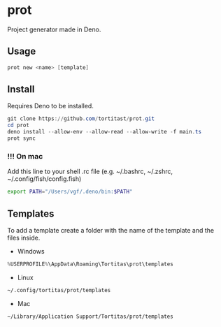 # prot

Project generator made in Deno.

## Usage

```powershell
prot new <name> [template]
```

## Install

Requires Deno to be installed.
```powershell
git clone https://github.com/tortitast/prot.git
cd prot
deno install --allow-env --allow-read --allow-write -f main.ts
prot sync
```

### !!! On mac

Add this line to your shell .rc file (e.g. ~/.bashrc, ~/.zshrc, ~/.config/fish/config.fish)
```bash
export PATH="/Users/vgf/.deno/bin:$PATH"
```

## Templates

To add a template create a folder with the name of the template and the files inside.

- Windows
```powershell
%USERPROFILE%\AppData\Roaming\Tortitas\prot\templates
```

- Linux
```bash
~/.config/tortitas/prot/templates
```

- Mac
```bash
~/Library/Application Support/Tortitas/prot/templates
```